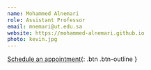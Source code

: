 ```yaml
---
name: Mohammed Alnemari
role: Assistant Professor
email: mnemari@ut.edu.sa
website: https://mohammed-alnemari.github.io
photo: kevin.jpg
---
```


[Schedule an appointment](#){: .btn .btn-outline }
